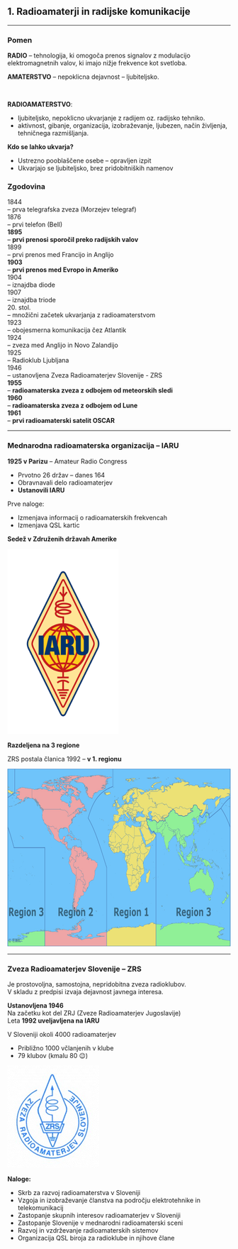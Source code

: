 ## 1. Radioamaterji in radijske komunikacije

----

### Pomen

**RADIO** – tehnologija, ki omogoča prenos signalov z modulacijo elektromagnetnih valov, ki imajo nižje frekvence kot svetloba.

**AMATERSTVO** – nepoklicna dejavnost – ljubiteljsko.

&nbsp;

**RADIOAMATERSTVO**:
- ljubiteljsko, nepoklicno ukvarjanje z radijem oz.
radijsko tehniko.
- aktivnost, gibanje, organizacija, izobraževanje,
ljubezen, način življenja, tehničnega razmišljanja.



**Kdo se lahko ukvarja?**
- Ustrezno pooblaščene osebe – opravljen izpit
- Ukvarjajo se ljubiteljsko, brez pridobitniških namenov



### Zgodovina

<div class="grid-2">
<div>1844</div><div>– prva telegrafska zveza (Morzejev telegraf)</div>
<div>1876</div><div>– prvi telefon (Bell)</div>
<strong>1895</strong><div>– <strong>prvi prenosi sporočil preko radijskih valov</strong></div>
<div>1899</div><div>– prvi prenos med Francijo in Anglijo</div>
<strong>1903</strong><div>– <strong>prvi prenos med Evropo in Ameriko</strong></div>
<div>1904</div><div>– iznajdba diode</div>
<div>1907</div><div>– iznajdba triode</div>
<div>20. stol.</div><div>– množični začetek ukvarjanja z radioamaterstvom</div>
</div>



<div class="grid-2">
<div>1923</div><div>– obojesmerna komunikacija čez Atlantik</div>
<div>1924</div><div>– zveza med Anglijo in Novo Zalandijo</div>
<div>1925</div><div>– Radioklub Ljubljana</div>
<div>1946</div><div>– ustanovljena Zveza Radioamaterjev Slovenije - ZRS</div>
<strong>1955</strong><div>– <strong>radioamaterska zveza z odbojem od meteorskih sledi</strong></div>
<strong>1960</strong><div>– <strong>radioamaterska zveza z odbojem od Lune</strong></div>
<strong>1961</strong><div>– <strong>prvi radioamaterski satelit OSCAR</strong></div>
</div>

----

### Mednarodna radioamaterska organizacija – IARU

<div class="hg">
<div>

**1925 v Parizu** – Amateur Radio Congress
- Prvotno 26 držav – danes 164
- Obravnavali delo radioamaterjev
- **Ustanovili IARU**

Prve naloge:
- Izmenjava informacij o radioamaterskih frekvencah
- Izmenjava QSL kartic

**Sedež v Združenih državah Amerike**
</div>

<img src="images/iaru.png" width=250>
</div>



**Razdeljena na 3 regione**

ZRS postala članica 1992 – **v 1. regionu**

<img src="images/iaru_regions.jpg" height=400>

----

### Zveza Radioamaterjev Slovenije – ZRS

<div class="hg">
<div>

Je prostovoljna, samostojna, nepridobitna zveza radioklubov.  
V skladu z predpisi izvaja dejavnost javnega interesa.

**Ustanovljena 1946**  
Na začetku kot del ZRJ (Zveze Radioamaterjev Jugoslavije)  
Leta **1992 uveljavljena na IARU**

V Sloveniji okoli 4000 radioamaterjev
- Približno 1000 včlanjenih v klube
- 79 klubov (kmalu 80 😉)
</div>

<img src="images/zrs.jpg">
</div>



**Naloge:**
- Skrb za razvoj radioamaterstva v Sloveniji
- Vzgoja in izobraževanje članstva na področju elektrotehnike in telekomunikacij
- Zastopanje skupnih interesov radioamaterjev v Sloveniji
- Zastopanje Slovenije v mednarodni radioamaterski sceni
- Razvoj in vzdrževanje radioamaterskih sistemov
- Organizacija QSL biroja za radioklube in njihove člane
